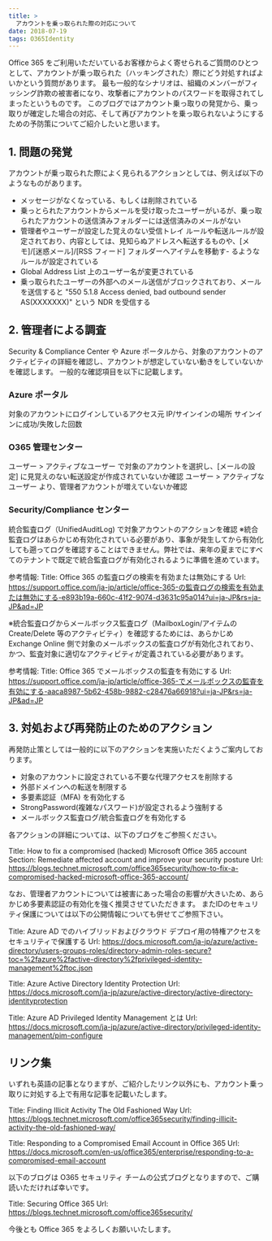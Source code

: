 ```yaml
---
title: >
  アカウントを乗っ取られた際の対応について
date: 2018-07-19
tags: O365Identity
---
```


Office 365 をご利用いただいているお客様からよく寄せられるご質問のひとつとして、アカウントが乗っ取られた（ハッキングされた）際にどう対処すればよいかという質問があります。
最も一般的なシナリオは、組織のメンバーがフィッシング詐欺の被害者になり、攻撃者にアカウントのパスワードを取得されてしまったというものです。
このブログではアカウント乗っ取りの発覚から、乗っ取りが確定した場合の対応、そして再びアカウントを乗っ取られないようにするための予防策についてご紹介したいと思います。

## 1. 問題の発覚
アカウントが乗っ取られた際によく見られるアクションとしては、例えば以下のようなものがあります。

- メッセージがなくなっている、もしくは削除されている
- 乗っとられたアカウントからメールを受け取ったユーザーがいるが、乗っ取られたアカウントの送信済みフォルダーには送信済みのメールがない
- 管理者やユーザーが設定した覚えのない受信トレイ ルールや転送ルールが設定されており、内容としては、見知らぬアドレスへ転送するものや、[メモ]/[迷惑メール]/[RSS フィード] フォルダーへアイテムを移動す- るようなルールが設定されている
- Global Address List 上のユーザー名が変更されている
- 乗っ取られたユーザーの外部へのメール送信がブロックされており、メールを送信すると "550 5.1.8 Access denied, bad outbound sender AS(XXXXXXX)" という NDR を受信する

## 2. 管理者による調査
Security & Compliance Center や Azure ポータルから、対象のアカウントのアクティビティの詳細を確認し、アカウントが想定していない動きをしていないかを確認します。 一般的な確認項目を以下に記載します。

### Azure ポータル
対象のアカウントにログインしているアクセス元 IP/サインインの場所
サインインに成功/失敗した回数

### O365 管理センター
ユーザー > アクティブなユーザー で対象のアカウントを選択し、[メールの設定] に見覚えのない転送設定が作成されていないか確認
ユーザー > アクティブなユーザー より、管理者アカウントが増えていないか確認

### Security/Compliance センター
統合監査ログ（UnifiedAuditLog) で対象アカウントのアクションを確認
※統合監査ログはあらかじめ有効化されている必要があり、事象が発生してから有効化しても遡ってログを確認することはできません。弊社では、来年の夏までにすべてのテナントで既定で統合監査ログが有効化されるように準備を進めています。


参考情報:
Title: Office 365 の監査ログの検索を有効または無効にする
Url: https://support.office.com/ja-jp/article/office-365-の監査ログの検索を有効または無効にする-e893b19a-660c-41f2-9074-d3631c95a014?ui=ja-JP&rs=ja-JP&ad=JP

※統合監査ログからメールボックス監査ログ（MailboxLogin/アイテムの Create/Delete 等のアクティビティ）を確認するためには、あらかじめ Exchange Online 側で対象のメールボックスの監査ログが有効化されており、かつ、監査対象に適切なアクティビティが定義されている必要があります。

参考情報:
Title: Office 365 でメールボックスの監査を有効にする
Url: https://support.office.com/ja-jp/article/office-365-でメールボックスの監査を有効にする-aaca8987-5b62-458b-9882-c28476a66918?ui=ja-JP&rs=ja-JP&ad=JP

## 3. 対処および再発防止のためのアクション
再発防止策としては一般的に以下のアクションを実施いただくようご案内しております。

- 対象のアカウントに設定されている不要な代理アクセスを削除する
- 外部ドメインへの転送を制限する
- 多要素認証（MFA) を有効化する
- StrongPassword(複雑なパスワード)が設定されるよう強制する
- メールボックス監査ログ/統合監査ログを有効化する

各アクションの詳細については、以下のブログをご参照ください。

Title: How to fix a compromised (hacked) Microsoft Office 365 account
Section: Remediate affected account and improve your security posture
Url: https://blogs.technet.microsoft.com/office365security/how-to-fix-a-compromised-hacked-microsoft-office-365-account/

なお、管理者アカウントについては被害にあった場合の影響が大きいため、あらかじめ多要素認証の有効化を強く推奨させていただきます。
またIDのセキュリティ保護については以下の公開情報についても併せてご参照下さい。

Title: Azure AD でのハイブリッドおよびクラウド デプロイ用の特権アクセスをセキュリティで保護する
Url: https://docs.microsoft.com/ja-jp/azure/active-directory/users-groups-roles/directory-admin-roles-secure?toc=%2fazure%2factive-directory%2fprivileged-identity-management%2ftoc.json

Title: Azure Active Directory Identity Protection
Url: https://docs.microsoft.com/ja-jp/azure/active-directory/active-directory-identityprotection

Title: Azure AD Privileged Identity Management とは
Url: https://docs.microsoft.com/ja-jp/azure/active-directory/privileged-identity-management/pim-configure

## リンク集
いずれも英語の記事となりますが、ご紹介したリンク以外にも、アカウント乗っ取りに対処する上で有用な記事を記載いたします。

Title: Finding Illicit Activity The Old Fashioned Way
Url: https://blogs.technet.microsoft.com/office365security/finding-illicit-activity-the-old-fashioned-way/

Title: Responding to a Compromised Email Account in Office 365
Url: https://docs.microsoft.com/en-us/office365/enterprise/responding-to-a-compromised-email-account

以下のブログは O365 セキュリティ チームの公式ブログとなりますので、ご購読いただければ幸いです。

Title: Securing Office 365
Url: https://blogs.technet.microsoft.com/office365security/

今後とも Office 365 をよろしくお願いいたします。